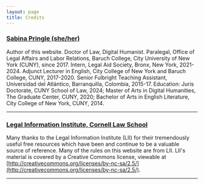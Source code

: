 ```yaml
---
layout: page
title: Credits
---
```


### [Sabina Pringle (she/her)](https://sabinapringle.commons.gc.cuny.edu/)

Author of this website. Doctor of Law, Digital Humanist. Paralegal, Office of Legal Affairs and Labor Relations, Baruch College, City University of New York (CUNY), since 2017. Intern, Legal Aid Society, Bronx, New York, 2021-2024. Adjunct Lecturer in English, City College of New York and Baruch College, CUNY, 2017-2020. Senior Fulbright Teaching Assistant, Universidad del Atlántico, Barranquilla, Colombia, 2015-17. Education: Juris Doctorate, CUNY School of Law, 2024; Master of Arts in Digital Humanities, The Graduate Center, CUNY, 2020; Bachelor of Arts in English Literature, City College of New York, CUNY, 2014.

---

### [Legal Information Institute, Cornell Law School](https://www.law.cornell.edu/)

Many thanks to the Legal Information Institute (LII) for their tremendously useful free resources which have been and continue to be a valuable source of reference. Many of the rules on this website are from LII. LII's material is covered by a Creative Commons license, viewable at [http://creativecommons.org/licenses/by-nc-sa/2.5/](http://creativecommons.org/licenses/by-nc-sa/2.5/).  

---
